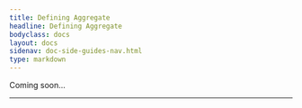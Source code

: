```yaml
---
title: Defining Aggregate 
headline: Defining Aggregate
bodyclass: docs
layout: docs
sidenav: doc-side-guides-nav.html
type: markdown
---
```

<p class="coming-soon">Coming soon...</p>
<hr>